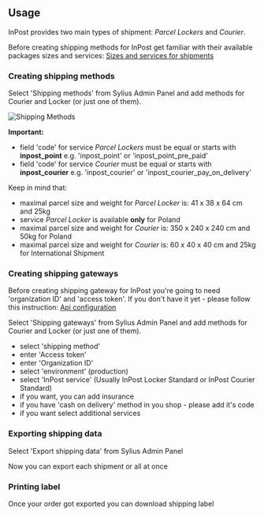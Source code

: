 ## Usage

InPost provides two main types of shipment: 
*Parcel Lockers*
and 
*Courier*.

Before creating shipping methods for InPost get familiar with their available packages sizes and services:
[Sizes and services for shipments](https://docs.inpost24.com/display/PL/%5B1.9.1%5D+Sizes+and+services+for+shipments)

### Creating shipping methods

Select 'Shipping methods' from Sylius Admin Panel and add methods for Courier and Locker (or just one of them).

![Shipping Methods](ShippingMethods.jpg)

**Important:**
- field 'code' for service *Parcel Lockers* must be equal or starts with **inpost_point** e.g. 'inpost_point' or 'inpost_point_pre_paid'
- field 'code' for service *Courier* must be equal or starts with **inpost_courier** e.g. 'inpost_courier' or 'inpost_courier_pay_on_delivery'

Keep in mind that:
- maximal parcel size and weight for *Parcel Locker* is: 41 x 38 x 64 cm and 25kg
- service *Parcel Locker* is available **only** for Poland
- maximal parcel size and weight for *Courier* is: 350 x 240 x 240 cm and 50kg for Poland
- maximal parcel size and weight for *Courier* is: 60 x 40 x 40 cm and 25kg for International Shipment

### Creating shipping gateways

Before creating shipping gateway for InPost you're going to need 'organization ID' and 'access token'. If you don't have it yet - please follow this instruction:
[Api configuration](https://inpost.pl/sites/default/files/pdf/instrukcja-konfiguracji-api-shipx.pdf)

Select 'Shipping gateways' from Sylius Admin Panel and add methods for Courier and Locker (or just one of them).
- select 'shipping method'
- enter 'Access token'
- enter 'Organization ID'
- select 'environment' (production)
- select 'InPost service' (Usually InPost Locker Standard or InPost Courier Standard)
- if you want, you can add insurance
- if you have 'cash on delivery' method in you shop - please add it's code
- if you want select additional services

### Exporting shipping data

Select 'Export shipping data' from Sylius Admin Panel

Now you can export each shipment or all at once

### Printing label

Once your order got exported you can download shipping label
